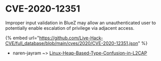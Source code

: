 # CVE-2020-12351

Improper input validation in BlueZ may allow an unauthenticated user to potentially enable escalation of privilege via adjacent access.

{% embed url="https://github.com/Live-Hack-CVE/full_database/blob/main/cves/2020/CVE-2020-12351.json" %}


* naren-jayram ~> [Linux-Heap-Based-Type-Confusion-in-L2CAP](https://zeste.alice-snow.ru/2020/database/cve-2020-12351/linux-heap-based-type-confusion-in-l2cap-naren-jayram)